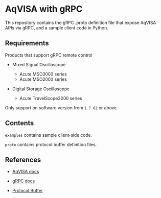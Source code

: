 # AqVISA with gRPC

This repository contains the gRPC .proto definition file that expose AqVISA APIs via gRPC, and a sample client code in Python.

## Requirements

Products that support gRPC remote control

* Mixed Signal Oscilloscope
    
    * Acute MSO3000 series
    * Acute MSO2000 series

* Digital Storage Oscilloscope

    * Acute TravelScope3000 series

Only support on software version from `1.7.62` or above.

## Contents

`examples` contains sample client-side code.

`proto` contains protocol buffer definition files.

## References

* [AqVISA docs](https://www.acute.com.tw/logic-analyzer-en/support/download/sdk-dll)

* [gRPC docs](https://grpc.io/docs/)

* [Protocol Buffer](https://protobuf.dev/)
